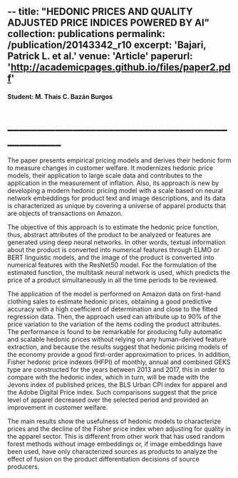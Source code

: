 --
title: "HEDONIC PRICES AND QUALITY ADJUSTED PRICE INDICES POWERED BY AI"
collection: publications
permalink: /publication/20143342_r10
excerpt: 'Bajari, Patrick L. et al.'
venue: 'Article'
paperurl: 'http://academicpages.github.io/files/paper2.pdf'
---
#### Student: M. Thais C. Bazán Burgos
# ______________________________________________


The paper presents empirical pricing models and derives their hedonic form to measure changes in customer welfare. It modernizes hedonic price models, their application to large scale data and contributes to the application in the measurement of inflation. Also, its approach is new by developing a modern hedonic pricing model with a scale based on neural network embeddings for product text and image descriptions, and its data is characterized as unique by covering a universe of apparel products that are objects of transactions on Amazon.

The objective of this approach is to estimate the hedonic price function, thus, abstract attributes of the product to be analyzed or features are generated using deep neural networks. In other words, textual information about the product is converted into numerical features through ELMO or BERT linguistic models, and the image of the product is converted into numerical features with the ResNet50 model. For the formulation of the estimated function, the multitask neural network is used, which predicts the price of a product simultaneously in all the time periods to be reviewed.

The application of the model is performed on Amazon data on first-hand clothing sales to estimate hedonic prices, obtaining a good predictive accuracy with a high coefficient of determination and close to the fitted regression data. Then, the approach used can attribute up to 90% of the price variation to the variation of the items coding the product attributes. The performance is found to be remarkable for producing fully automatic and scalable hedonic prices without relying on any human-derived feature extraction, and because the results suggest that hedonic pricing models of the economy provide a good first-order approximation to prices. In addition, Fisher hedonic price indexes (HFPI) of monthly, annual and combined GEKS type are constructed for the years between 2013 and 2017, this in order to compare with the hedonic index, which in turn, will be made with the Jevons index of published prices, the BLS Urban CPI index for apparel and the Adobe Digital Price index. Such comparisons suggest that the price level of apparel decreased over the selected period and provided an improvement in customer welfare.

The main results show the usefulness of hedonic models to characterize prices and the decline of the Fisher price index when adjusting for quality in the apparel sector. This is different from other work that has used random forest methods without image embeddings or, if image embeddings have been used, have only characterized sources as products to analyze the effect of fusion on the product differentiation decisions of source producers.
